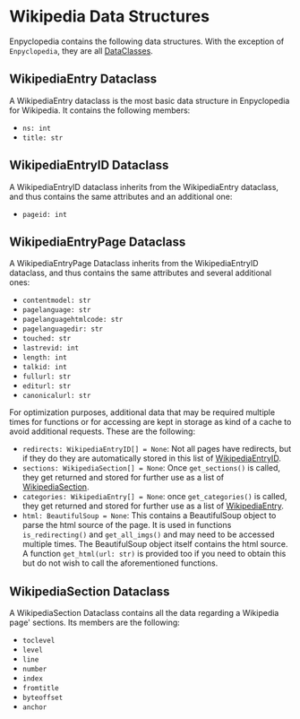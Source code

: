 # Wikipedia Data Structures

Enpyclopedia contains the following data structures. With the exception of `Enpyclopedia`, they are all [DataClasses](https://docs.python.org/3/library/dataclasses.html).

## WikipediaEntry Dataclass

A WikipediaEntry dataclass is the most basic data structure in Enpyclopedia for Wikipedia. It contains the following members:
- `ns: int`
- `title: str`

## WikipediaEntryID Dataclass

A WikipediaEntryID dataclass inherits from the WikipediaEntry dataclass, and thus contains the same attributes and an additional one:
- `pageid: int`

## WikipediaEntryPage Dataclass

A WikipediaEntryPage Dataclass inherits from the WikipediaEntryID dataclass, and thus contains the same attributes and several additional ones:
- `contentmodel: str`
- `pagelanguage: str`
- `pagelanguagehtmlcode: str`
- `pagelanguagedir: str`
- `touched: str`
- `lastrevid: int`
- `length: int`
- `talkid: int`
- `fullurl: str`
- `editurl: str`
- `canonicalurl: str`

For optimization purposes, additional data that may be required multiple times for functions or for accessing are kept in storage as kind of a cache to avoid additional requests. These are the following:

- `redirects: WikipediaEntryID[] = None`: Not all pages have redirects, but if they do they are automatically stored in this list of [WikipediaEntryID](#wikipediaentryid-dataclass).
- `sections: WikipediaSection[] = None`: Once `get_sections()` is called, they get returned and stored for further use as a list of [WikipediaSection](#wikipediasection-dataclass).
- `categories: WikipediaEntry[] = None`: once `get_categories()` is called, they get returned and stored for further use as a list of [WikipediaEntry](#wikipediaentry-dataclass).
- `html: BeautifulSoup = None`: This contains a BeautifulSoup object to parse the html source of the page. It is used in functions `is_redirecting()` and `get_all_imgs()` and may need to be accessed multiple times. The BeautifulSoup object itself contains the html source. A function `get_html(url: str)` is provided too if you need to obtain this but do not wish to call the aforementioned functions.

## WikipediaSection Dataclass

A WikipediaSection Dataclass contains all the data regarding a Wikipedia page' sections. Its members are the following:

- `toclevel`
- `level`
- `line`
- `number`
- `index`
- `fromtitle`
- `byteoffset`
- `anchor`